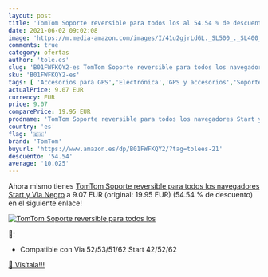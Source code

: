 ```yaml
---
layout: post
title: 'TomTom Soporte reversible para todos los al 54.54 % de descuento'
date: 2021-06-02 09:02:08
image: 'https://m.media-amazon.com/images/I/41u2gjrLdGL._SL500_._SL400_.jpg'
comments: true
category: ofertas
author: 'tole.es'
slug: 'B01FWFKQY2-es TomTom Soporte reversible para todos los navegadores Start...'
sku: 'B01FWFKQY2-es'
tags: [ 'Accesorios para GPS','Electrónica','GPS y accesorios','Soportes para GPS','tomtom', ]
actualPrice: 9.07 EUR
currency: EUR
price: 9.07
comparePrice: 19.95 EUR
prodname: 'TomTom Soporte reversible para todos los navegadores Start y Via  Negro'
country: 'es'
flag: '🇪🇸'
brand: 'TomTom'
buyurl: 'https://www.amazon.es/dp/B01FWFKQY2/?tag=tolees-21'
descuento: '54.54'
average: '10.025'
---
```


Ahora mismo tienes [TomTom Soporte reversible para todos los navegadores Start y Via  Negro](https://www.amazon.es/dp/B01FWFKQY2/?tag=tolees-21) a 9.07 EUR (original: 19.95 EUR) (54.54 %  de descuento) en el siguiente enlace!

[![TomTom Soporte reversible para todos los](https://m.media-amazon.com/images/I/41u2gjrLdGL._SL500_._SL400_.jpg)](https://www.amazon.es/dp/B01FWFKQY2/?tag=tolees-21)

🔎:

- Compatible con Via 52/53/51/62 Start 42/52/62

[🛒 Visítala!!!](https://www.amazon.es/dp/B01FWFKQY2/?tag=tolees-21)
